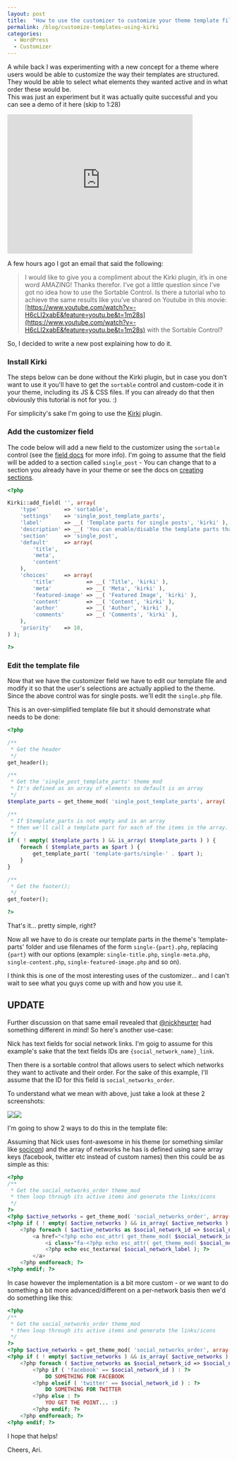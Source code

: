 ```yaml
---
layout: post
title:  "How to use the customizer to customize your theme template files"
permalink: /blog/customize-templates-using-kirki
categories:
  - WordPress
  - Customizer
---
```

A while back I was experimenting with a new concept for a theme where users would be able to customize the way their templates are structured. They would be able to select what elements they wanted active and in what order these would be.  
This was just an experiment but it was actually quite successful and you can see a demo of it here (skip to 1:28)

<iframe width="420" height="315" src="https://www.youtube.com/embed/-H6cLI2xabE" frameborder="0" allowfullscreen></iframe>

A few hours ago I got an email that said the following:

> I would like to give you a compliment about the Kirki plugin, it’s in one word AMAZING! Thanks therefor. I’ve got a little question since I’ve got no idea how to use the Sortable Control. Is there a tutorial who to achieve the same results like you’ve shared on Youtube in this movie: [https://www.youtube.com/watch?v=-H6cLI2xabE&feature=youtu.be&t=1m28s](https://www.youtube.com/watch?v=-H6cLI2xabE&feature=youtu.be&t=1m28s) with the Sortable Control?

So, I decided to write a new post explaining how to do it.

### Install Kirki

The steps below can be done without the Kirki plugin, but in case you don't want to use it you'll have to get the `sortable` control and custom-code it in your theme, including its JS & CSS files. If you can already do that then obviously this tutorial is not for you. :)

For simplicity's sake I'm going to use the [Kirki](https://plugins/kirki) plugin.

### Add the customizer field

The code below will add a new field to the customizer using the `sortable` control (see the [field docs](https://github.com/aristath/kirki/wiki/sortable) for more info). I'm going to assume that the field will be added to a section called `single_post` - You can change that to a section you already have in your theme or see the docs on [creating sections](https://github.com/aristath/kirki/wiki/Sections).

```php
<?php

Kirki::add_field( '', array(
    'type'        => 'sortable',
    'settings'    => 'single_post_template_parts',
    'label'       => __( 'Template parts for single posts', 'kirki' ),
    'description' => __( 'You can enable/disable the template parts that interest you below and reorder them to your liking.', 'kirki' ),
    'section'     => 'single_post',
    'default'     => array(
        'title',
        'meta',
        'content'
    ),
    'choices'     => array(
        'title'          => __( 'Title', 'kirki' ),
        'meta'           => __( 'Meta', 'kirki' ),
        'featured-image' => __( 'Featured Image', 'kirki' ),
        'content'        => __( 'Content', 'kirki' ),
        'author'         => __( 'Author', 'kirki' ),
        'comments'       => __( 'Comments', 'kirki' ),
    ),
    'priority'    => 10,
) );

?>
```

### Edit the template file

Now that we have the customizer field we have to edit our template file and modify it so that the user's selections are actually applied to the theme.
Since the above control was for single posts. we'll edit the `single.php` file.

This is an over-simplified template file but it should demonstrate what needs to be done:

```php
<?php

/**
 * Get the header
 */
get_header();

/**
 * Get the 'single_post_template_parts' theme_mod
 * It's defined as an array of elements so default is an array
 */
$template_parts = get_theme_mod( 'single_post_template_parts', array( 'title', 'meta', 'content' ) );

/**
 * If $template_parts is not empty and is an array
 * then we'll call a template part for each of the items in the array.
 */
if ( ! empty( $template_parts ) && is_array( $template_parts ) ) {
    foreach ( $template_parts as $part ) {
        get_template_part( 'template-parts/single-' . $part );
    }
}

/**
 * Get the footer();
 */
get_footer();

?>
```

That's it... pretty simple, right?

Now all we have to do is create our template parts in the theme's 'template-parts' folder and use filenames of the form `single-{part}.php`, replacing `{part}` with our options (example: `single-title.php`, `single-meta.php`, `single-content.php`, `single-featured-image.php` and so on).

I think this is one of the most interesting uses of the customizer... and I can't wait to see what you guys come up with and how you use it.

## UPDATE

Further discussion on that same email revealed that [@nickheurter](https://twitter.com/nickheurter) had something different in mind! So here's another use-case:

Nick has text fields for social network links. I'm goig to assume for this example's sake that the text fields IDs are `{social_network_name}_link`.

Then there is a sortable control that allows users to select which networks they want to activate and their order.
For the sake of this example, I'll assume that the ID for this field is `social_networks_order`.

To understand what we mean with above, just take a look at these 2 screenshots:

<img src="/images/social-links1.png"><img src="/images/social-links2.png">

I'm going to show 2 ways to do this in the template file:

Assuming that Nick uses font-awesome in his theme (or something similar like [socicon](http://www.socicon.com/)) and the array of networks he has is defined using sane array keys (facebook, twitter etc instead of custom names) then this could be as simple as this:

```php
<?php
/**
 * Get the social_networks_order theme_mod
 * then loop through its active items and generate the links/icons
 */
?>
<?php $active_networks = get_theme_mod( 'social_networks_order', array() ); ?>
<?php if ( ! empty( $active_networks ) && is_array( $active_networks ) ) : ?>
    <?php foreach ( $active_networks as $social_network_id => $social_network_label ) : ?>
        <a href="<?php echo esc_attr( get_theme_mod( $social_network_id . '_link', '' ) ); ?>">
            <i class="fa-<?php echo esc_attr( get_theme_mod( $social_network_id . '_link', '' ) ); ?>"
            <?php echo esc_textarea( $social_network_label ); ?>
        </a>
    <?php endforeach; ?>
<?php endif; ?>
```

In case however the implementation is a bit more custom - or we want to do something a bit more advanced/different on a per-network basis then we'd do something like this:

```php
<?php
/**
 * Get the social_networks_order theme_mod
 * then loop through its active items and generate the links/icons
 */
?>
<?php $active_networks = get_theme_mod( 'social_networks_order', array() ); ?>
<?php if ( ! empty( $active_networks ) && is_array( $active_networks ) ) : ?>
    <?php foreach ( $active_networks as $social_network_id => $social_network_label ) : ?>
        <?php if ( 'facebook' == $social_network_id ) : ?>
            DO SOMETHING FOR FACEBOOK
        <?php elseif ( 'twitter' == $social_network_id ) : ?>
            DO SOMETHING FOR TWITTER
        <?php else : ?>
            YOU GET THE POINT... :)
        <?php endif; ?>
    <?php endforeach; ?>
<?php endif; ?>
```
I hope that helps!

Cheers,
Ari.
